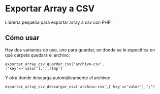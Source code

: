 # Exportar Array a CSV

Librería pequeña para exportar array a csv con PHP.

## Cómo usar

Hay dos variantes de uso, uno para guardar, en donde se le especifica en qué carpeta quedará el archivo:

`` exportar_array_csv_guardar_csv('archivo-csv',['key'=>'valor'],'../tmp') ``

Y otra donde descarga automáticamente el archivo:

`` exportar_array_csv_descargar_csv('archivo-csv',['key'=>'valor'],";") ``
